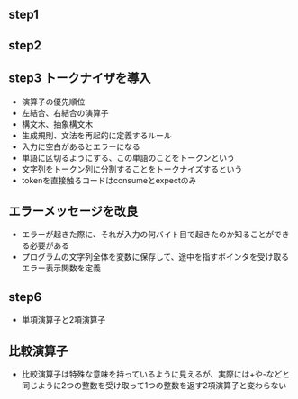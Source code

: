 ## step1
## step2
## step3 トークナイザを導入
- 演算子の優先順位
- 左結合、右結合の演算子
- 構文木、抽象構文木
- 生成規則、文法を再起的に定義するルール
- 入力に空白があるとエラーになる
- 単語に区切るようにする、この単語のことをトークンという
- 文字列をトークン列に分割することをトークナイズするという
- tokenを直接触るコードはconsumeとexpectのみ

## エラーメッセージを改良
- エラーが起きた際に、それが入力の何バイト目で起きたのか知ることができる必要がある
- プログラムの文字列全体を変数に保存して、途中を指すポインタを受け取るエラー表示関数を定義

## step6
- 単項演算子と2項演算子

## 比較演算子
- 比較演算子は特殊な意味を持っているように見えるが、実際には+や-などと同じように2つの整数を受け取って1つの整数を返す2項演算子と変わらない